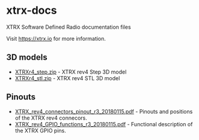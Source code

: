 # xtrx-docs
XTRX Software Defined Radio documentation files

Visit https://xtrx.io for more information.

## 3D models
* [XTRXr4_step.zip](XTRXr4_step.zip) - XTRX rev4 Step 3D model
* [XTRXr4_stl.zip](XTRXr4_stl.zip) - XTRX rev4 STL 3D model

## Pinouts
* [XTRX_rev4_connectors_pinout_r3_20180115.pdf](XTRX_rev4_connectors_pinout_r3_20180115.pdf) - Pinouts and positions of the XTRX rev4 connecors.
* [XTRX_rev4_GPIO_functions_r3_20180115.pdf](XTRX_rev4_GPIO_functions_r3_20180115.pdf) - Functional description of the XTRX  GPIO pins.

